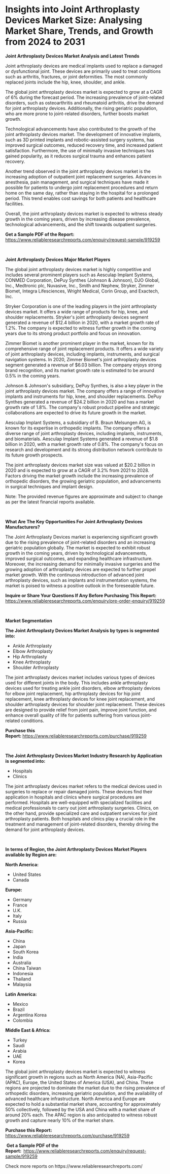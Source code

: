 <p><h1>Insights into Joint Arthroplasty Devices Market Size: Analysing Market Share, Trends, and Growth from 2024 to 2031</h1></p><p><strong>Joint Arthroplasty Devices Market Analysis and Latest Trends</strong></p>
<p><p>Joint arthroplasty devices are medical implants used to replace a damaged or dysfunctional joint. These devices are primarily used to treat conditions such as arthritis, fractures, or joint deformities. The most commonly replaced joints include the hip, knee, shoulder, and ankle.</p><p>The global joint arthroplasty devices market is expected to grow at a CAGR of 6% during the forecast period. The increasing prevalence of joint-related disorders, such as osteoarthritis and rheumatoid arthritis, drive the demand for joint arthroplasty devices. Additionally, the rising geriatric population, who are more prone to joint-related disorders, further boosts market growth.</p><p>Technological advancements have also contributed to the growth of the joint arthroplasty devices market. The development of innovative implants, such as 3D printed implants and robotic-assisted surgery systems, has improved surgical outcomes, reduced recovery time, and increased patient satisfaction. Furthermore, the use of minimally invasive techniques has gained popularity, as it reduces surgical trauma and enhances patient recovery.</p><p>Another trend observed in the joint arthroplasty devices market is the increasing adoption of outpatient joint replacement surgeries. Advances in anesthesia, pain management, and surgical techniques have made it possible for patients to undergo joint replacement procedures and return home on the same day, rather than staying in the hospital for a prolonged period. This trend enables cost savings for both patients and healthcare facilities.</p><p>Overall, the joint arthroplasty devices market is expected to witness steady growth in the coming years, driven by increasing disease prevalence, technological advancements, and the shift towards outpatient surgeries.</p></p>
<p><strong>Get a Sample PDF of the Report:&nbsp;</strong> <a href="https://www.reliableresearchreports.com/enquiry/request-sample/919259">https://www.reliableresearchreports.com/enquiry/request-sample/919259</a></p>
<p>&nbsp;</p>
<p><strong>Joint Arthroplasty Devices Major Market Players</strong></p>
<p><p>The global joint arthroplasty devices market is highly competitive and includes several prominent players such as Aesculap Implant Systems, CONMED Corporation, DePuy Synthes (Johnson & Johnson), DJO Global, Inc., Medtronic plc, Nuvasive, Inc., Smith and Nephew, Stryker, Zimmer Biomet, Integra Lifesciences, Wright Medical, Corin Group, and Exactech, Inc.</p><p>Stryker Corporation is one of the leading players in the joint arthroplasty devices market. It offers a wide range of products for hip, knee, and shoulder replacements. Stryker's joint arthroplasty devices segment generated a revenue of $12.4 billion in 2020, with a market growth rate of 1.2%. The company is expected to witness further growth in the coming years due to its strong product portfolio and focus on innovation.</p><p>Zimmer Biomet is another prominent player in the market, known for its comprehensive range of joint replacement products. It offers a wide variety of joint arthroplasty devices, including implants, instruments, and surgical navigation systems. In 2020, Zimmer Biomet's joint arthroplasty devices segment generated a revenue of $6.03 billion. The company enjoys strong brand recognition, and its market growth rate is estimated to be around 0.5% in the coming years.</p><p>Johnson & Johnson's subsidiary, DePuy Synthes, is also a key player in the joint arthroplasty devices market. The company offers a range of innovative implants and instruments for hip, knee, and shoulder replacements. DePuy Synthes generated a revenue of $24.2 billion in 2020 and has a market growth rate of 1.8%. The company's robust product pipeline and strategic collaborations are expected to drive its future growth in the market.</p><p>Aesculap Implant Systems, a subsidiary of B. Braun Melsungen AG, is known for its expertise in orthopedic implants. The company offers a diverse range of joint arthroplasty devices, including implants, instruments, and biomaterials. Aesculap Implant Systems generated a revenue of $1.8 billion in 2020, with a market growth rate of 0.8%. The company's focus on research and development and its strong distribution network contribute to its future growth prospects.</p><p>The joint arthroplasty devices market size was valued at $20.2 billion in 2020 and is expected to grow at a CAGR of 3.2% from 2021 to 2028. Factors driving the market growth include the increasing prevalence of orthopedic disorders, the growing geriatric population, and advancements in surgical techniques and implant design.</p><p>Note: The provided revenue figures are approximate and subject to change as per the latest financial reports available.</p></p>
<p>&nbsp;</p>
<p><strong>What Are The Key Opportunities For Joint Arthroplasty Devices Manufacturers?</strong></p>
<p><p>The Joint Arthroplasty Devices market is experiencing significant growth due to the rising prevalence of joint-related disorders and an increasing geriatric population globally. The market is expected to exhibit robust growth in the coming years, driven by technological advancements, improved surgical outcomes, and expanding healthcare infrastructure. Moreover, the increasing demand for minimally invasive surgeries and the growing adoption of arthroplasty devices are expected to further propel market growth. With the continuous introduction of advanced joint arthroplasty devices, such as implants and instrumentation systems, the market is poised to witness a positive outlook in the foreseeable future.</p></p>
<p><strong>Inquire or Share Your Questions If Any Before Purchasing This Report:</strong> <a href="https://www.reliableresearchreports.com/enquiry/pre-order-enquiry/919259">https://www.reliableresearchreports.com/enquiry/pre-order-enquiry/919259</a></p>
<p>&nbsp;</p>
<p><strong>Market Segmentation</strong></p>
<p><strong>The Joint Arthroplasty Devices Market Analysis by types is segmented into:</strong></p>
<p><ul><li>Ankle Arthroplasty</li><li>Elbow Arthroplasty</li><li>Hip Arthroplasty</li><li>Knee Arthroplasty</li><li>Shoulder Arthroplasty</li></ul></p>
<p><p>The joint arthroplasty devices market includes various types of devices used for different joints in the body. This includes ankle arthroplasty devices used for treating ankle joint disorders, elbow arthroplasty devices for elbow joint replacement, hip arthroplasty devices for hip joint replacement, knee arthroplasty devices for knee joint replacement, and shoulder arthroplasty devices for shoulder joint replacement. These devices are designed to provide relief from joint pain, improve joint function, and enhance overall quality of life for patients suffering from various joint-related conditions.</p></p>
<p><strong>Purchase this Report:&nbsp;</strong><a href="https://www.reliableresearchreports.com/purchase/919259">https://www.reliableresearchreports.com/purchase/919259</a></p>
<p>&nbsp;</p>
<p><strong>The Joint Arthroplasty Devices Market Industry Research by Application is segmented into:</strong></p>
<p><ul><li>Hospitals</li><li>Clinics</li></ul></p>
<p><p>The joint arthroplasty devices market refers to the medical devices used in surgeries to replace or repair damaged joints. These devices find their application in hospitals and clinics where surgical procedures are performed. Hospitals are well-equipped with specialized facilities and medical professionals to carry out joint arthroplasty surgeries. Clinics, on the other hand, provide specialized care and outpatient services for joint arthroplasty patients. Both hospitals and clinics play a crucial role in the treatment and management of joint-related disorders, thereby driving the demand for joint arthroplasty devices.</p></p>
<p>&nbsp;</p>
<p><strong>In terms of Region, the Joint Arthroplasty Devices Market Players available by Region are:</strong></p>
<p>
    <p> <strong> North America: </strong>
        <ul>
            <li>United States</li>
            <li>Canada</li>
        </ul>
        </p> 
    <p> <strong> Europe: </strong>
        <ul>
            <li>Germany</li>
            <li>France</li>
            <li>U.K.</li>
            <li>Italy</li>
            <li>Russia</li>
        </ul>
        </p> 
    <p> <strong> Asia-Pacific: </strong>
        <ul>
            <li>China</li>
            <li>Japan</li>
            <li>South Korea</li>
            <li>India</li>
            <li>Australia</li>
            <li>China Taiwan</li>
            <li>Indonesia</li>
            <li>Thailand</li>
            <li>Malaysia</li>
        </ul>
        </p> 
    <p> <strong> Latin America: </strong>
        <ul>
            <li>Mexico</li>
            <li>Brazil</li>
            <li>Argentina Korea</li>
            <li>Colombia</li>
        </ul>
        </p> 
    <p> <strong> Middle East & Africa: </strong>
        <ul>
            <li>Turkey</li>
            <li>Saudi</li>
            <li>Arabia</li>
            <li>UAE</li>
            <li>Korea</li>
        </ul>
    </p>
    </p>
<p><p>The global joint arthroplasty devices market is expected to witness significant growth in regions such as North America (NA), Asia-Pacific (APAC), Europe, the United States of America (USA), and China. These regions are projected to dominate the market due to the rising prevalence of orthopedic disorders, increasing geriatric population, and the availability of advanced healthcare infrastructure. North America and Europe are expected to hold a substantial market share, accounting for approximately 50% collectively, followed by the USA and China with a market share of around 20% each. The APAC region is also anticipated to witness robust growth and capture nearly 10% of the market share.</p></p>
<p><strong>Purchase this Report: </strong><a href="https://www.reliableresearchreports.com/purchase/919259">https://www.reliableresearchreports.com/purchase/919259</a></p>
<p>&nbsp;<strong>Get a Sample PDF of the Report:&nbsp;&nbsp;</strong><a href="https://www.reliableresearchreports.com/enquiry/request-sample/919259">https://www.reliableresearchreports.com/enquiry/request-sample/919259</a></p>
<p><strong></strong></p>
<p>Check more reports on https://www.reliableresearchreports.com/</p>